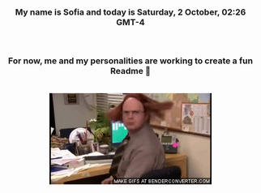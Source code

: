


<div align="center">
<h3 >My name is Sofia and today is Saturday, 2 October, 02:26 GMT-4</h3><br>
<h3 >For now, me and my personalities are working to create a fun Readme 👋
</h3><br>
<img src='img/dwight.gif' alt='working...'/>
</div>
